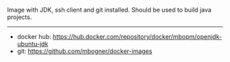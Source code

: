Image with JDK, ssh client and git installed. Should be used to build java projects.

----------
- docker hub: https://hub.docker.com/repository/docker/mbopm/openjdk-ubuntu-jdk
- git: https://github.com/mbogner/docker-images